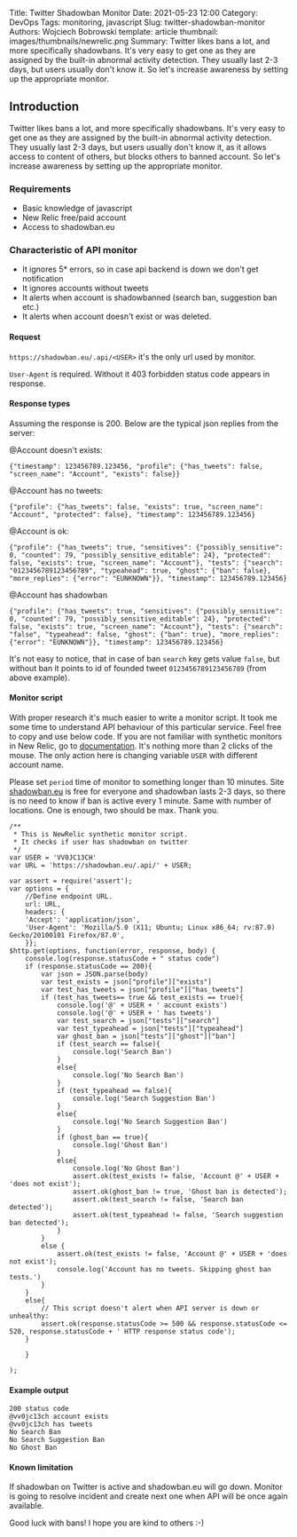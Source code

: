 Title: Twitter Shadowban Monitor
Date: 2021-05-23 12:00
Category: DevOps
Tags: monitoring, javascript
Slug: twitter-shadowban-monitor
Authors: Wojciech Bobrowski
template: article
thumbnail: images/thumbnails/newrelic.png
Summary: Twitter likes bans a lot, and more specifically shadowbans. It's very easy to get one as they are assigned by the built-in abnormal activity detection. They usually last 2-3 days, but users usually don't know it. So let's increase awareness by setting up the appropriate monitor.
## Introduction
Twitter likes bans a lot, and more specifically shadowbans. It's very easy to get one as they are assigned by the 
built-in abnormal activity detection. They usually last 2-3 days, but users usually don't know it, as it allows access 
to content of others, but blocks others to banned account. So let's increase awareness by setting up the appropriate monitor.
### Requirements
- Basic knowledge of javascript
- New Relic free/paid account
- Access to shadowban.eu
### Characteristic of API monitor
- It ignores 5* errors, so in case api backend is down we don't get notification
- It ignores accounts without tweets
- It alerts when account is shadowbanned (search ban, suggestion ban etc.)
- It alerts when account doesn't exist or was deleted.
#### Request
`https://shadowban.eu/.api/<USER>` it's the only url used by monitor.

`User-Agent` is required. Without it 403 forbidden status code appears in response.
#### Response types
Assuming the response is 200. Below are the typical json replies from the server:

@Account doesn't exists:
```
{"timestamp": 123456789.123456, "profile": {"has_tweets": false, "screen_name": "Account", "exists": false}}
```
@Account has no tweets:
```
{"profile": {"has_tweets": false, "exists": true, "screen_name": "Account", "protected": false}, "timestamp": 123456789.123456}
```
@Account is ok:
```
{"profile": {"has_tweets": true, "sensitives": {"possibly_sensitive": 0, "counted": 79, "possibly_sensitive_editable": 24}, "protected": false, "exists": true, "screen_name": "Account"}, "tests": {"search": "0123456789123456789", "typeahead": true, "ghost": {"ban": false}, "more_replies": {"error": "EUNKNOWN"}}, "timestamp": 123456789.123456}
```
@Account has shadowban
```
{"profile": {"has_tweets": true, "sensitives": {"possibly_sensitive": 0, "counted": 79, "possibly_sensitive_editable": 24}, "protected": false, "exists": true, "screen_name": "Account"}, "tests": {"search": "false", "typeahead": false, "ghost": {"ban": true}, "more_replies": {"error": "EUNKNOWN"}}, "timestamp": 123456789.123456}
```
It's not easy to notice, that in case of ban `search` key gets value `false`, but without ban it points to id of founded tweet `0123456789123456789` (from above example).
#### Monitor script
With proper research it's much easier to write a monitor script. It took me some time to understand 
API behaviour of this particular service. Feel free to copy and use below code. If you are not familiar with synthetic 
monitors in New Relic, go to [documentation](https://docs.newrelic.com/docs/synthetics/synthetic-monitoring/scripting-monitors/write-synthetic-api-tests/). 
It's nothing more than 2 clicks of the mouse. The only action here is changing variable `USER` with different account name.

Please set `period` time of monitor to something longer than 10 minutes. Site [shadowban.eu](https://shadowban.eu) is free
for everyone and shadowban lasts 2-3 days, so there is no need to know if ban is active
every 1 minute. Same with number of locations. One is enough, two should be max. Thank you.
```
/**
 * This is NewRelic synthetic monitor script. 
 * It checks if user has shadowban on twitter
 */
var USER = 'VV0JC13CH'
var URL = 'https://shadowban.eu/.api/' + USER;

var assert = require('assert');
var options = {
    //Define endpoint URL.
    url: URL,
    headers: {
    'Accept': 'application/json',
    'User-Agent': 'Mozilla/5.0 (X11; Ubuntu; Linux x86_64; rv:87.0) Gecko/20100101 Firefox/87.0',
    }};
$http.get(options, function(error, response, body) {
    console.log(response.statusCode + " status code")
    if (response.statusCode == 200){
        var json = JSON.parse(body)
        var test_exists = json["profile"]["exists"]
        var test_has_tweets = json["profile"]["has_tweets"]
        if (test_has_tweets== true && test_exists == true){
            console.log('@' + USER + ' account exists')
            console.log('@' + USER + ' has tweets')
            var test_search = json["tests"]["search"]
            var test_typeahead = json["tests"]["typeahead"]
            var ghost_ban = json["tests"]["ghost"]["ban"]
            if (test_search == false){
                console.log('Search Ban')
            }
            else{
                console.log('No Search Ban')
            }
            if (test_typeahead == false){
                console.log('Search Suggestion Ban')
            }
            else{
                console.log('No Search Suggestion Ban')
            }
            if (ghost_ban == true){
                console.log('Ghost Ban')
            }
            else{
                console.log('No Ghost Ban')
                assert.ok(test_exists != false, 'Account @' + USER + 'does not exist');
                assert.ok(ghost_ban != true, 'Ghost ban is detected');
                assert.ok(test_search != false, 'Search ban detected');
                assert.ok(test_typeahead != false, 'Search suggestion ban detected');
            }
        }
        else {
            assert.ok(test_exists != false, 'Account @' + USER + 'does not exist');
            console.log('Account has no tweets. Skipping ghost ban tests.')
        }
    }
    else{
        // This script doesn't alert when API server is down or unhealthy:
        assert.ok(response.statusCode >= 500 && response.statusCode <= 520, response.statusCode + ' HTTP response status code');
    }

    }

);
```
#### Example output
```
200 status code
@vv0jc13ch account exists
@vv0jc13ch has tweets
No Search Ban
No Search Suggestion Ban
No Ghost Ban
```
#### Known limitation
If shadowban on Twitter is active and shadowban.eu will go down. Monitor is going to resolve incident and create next one
when API will be once again available. 

Good luck with bans! I hope you are kind to others :-)